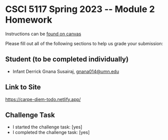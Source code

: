 # CSCI 5117 Spring 2023 -- Module 2 Homework


Instructions can be [found on canvas](https://canvas.umn.edu/courses/355584/pages/homework-2)

Please fill out all of the following sections to help us grade your submission:

## Student (to be completed individually)

* Infant Derrick Gnana Susairaj, gnana014@umn.edu

## Link to Site

<https://carpe-diem-todo.netlify.app/>

## Challenge Task

* I started the challenge task: [yes]
* I completed the challenge task: [yes]
